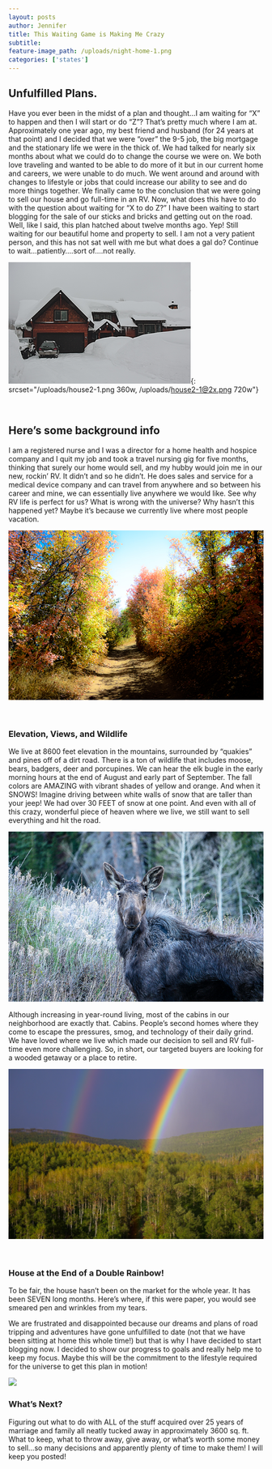 ```yaml
---
layout: posts
author: Jennifer
title: This Waiting Game is Making Me Crazy
subtitle:
feature-image_path: /uploads/night-home-1.png
categories: ['states']
---
```


## Unfulfilled Plans.

Have you ever been in the midst of a plan and thought…I am waiting for “X” to happen and then I will start or do “Z”? That’s pretty much where I am at. Approximately one year ago, my best friend and husband (for 24 years at that point) and I decided that we were “over” the 9-5 job, the big mortgage and the stationary life we were in the thick of. We had talked for nearly six months about what we could do to change the course we were on. We both love traveling and wanted to be able to do more of it but in our current home and careers, we were unable to do much. We went around and around with changes to lifestyle or jobs that could increase our ability to see and do more things together. We finally came to the conclusion that we were going to sell our house and go full-time in an RV. Now, what does this have to do with the question about waiting for “X to do Z?” I have been waiting to start blogging for the sale of our sticks and bricks and getting out on the road. Well, like I said, this plan hatched about twelve months ago. Yep! Still waiting for our beautiful home and property to sell. I am not a very patient person, and this has not sat well with me but what does a gal do? Continue to wait…patiently….sort of….not really.

![](/uploads/house2-1.png){: srcset="/uploads/house2-1.png 360w, /uploads/house2-1@2x.png 720w"}

&nbsp;

## Here’s some background info

I am a registered nurse and I was a director for a home health and hospice company and I quit my job and took a travel nursing gig for five months, thinking that surely our home would sell, and my hubby would join me in our new, rockin’ RV. It didn’t and so he didn’t. He does sales and service for a medical device company and can travel from anywhere and so between his career and mine, we can essentially live anywhere we would like. See why RV life is perfect for us? What is wrong with the universe? Why hasn’t this happened yet? Maybe it’s because we currently live where most people vacation.

![](/uploads/dsc-8785-edited@2x.png)

&nbsp;

### Elevation, Views, and Wildlife

We live at 8600 feet elevation in the mountains, surrounded by “quakies” and pines off of a dirt road. There is a ton of wildlife that includes moose, bears, badgers, deer and porcupines. We can hear the elk bugle in the early morning hours at the end of August and early part of September. The fall colors are AMAZING with vibrant shades of yellow and orange. And when it SNOWS! Imagine driving between white walls of snow that are taller than your jeep! We had over 30 FEET of snow at one point. And even with all of this crazy, wonderful piece of heaven where we live, we still want to sell everything and hit the road.

![](/uploads/moose@2x.png)

Although increasing in year-round living, most of the cabins in our neighborhood are exactly that. Cabins. People’s second homes where they come to escape the pressures, smog, and technology of their daily grind. We have loved where we live which made our decision to sell and RV full-time even more challenging. So, in short, our targeted buyers are looking for a wooded getaway or a place to retire.

![](/images/double-rainbows.jpg)

&nbsp;

### House at the End of a Double Rainbow!

To be fair, the house hasn’t been on the market for the whole year. It has been SEVEN long months. Here’s where, if this were paper, you would see smeared pen and wrinkles from my tears.

We are frustrated and disappointed because our dreams and plans of road tripping and adventures have gone unfulfilled to date (not that we have been sitting at home this whole time!) but that is why I have decided to start blogging now. I decided to show our progress to goals and really help me to keep my focus. Maybe this will be the commitment to the lifestyle required for the universe to get this plan in motion!

![](/images/timberlakes.jpg)

### What’s Next?

Figuring out what to do with ALL of the stuff acquired over 25 years of marriage and family all neatly tucked away in approximately 3600 sq. ft. What to keep, what to throw away, give away, or what’s worth some money to sell…so many decisions and apparently plenty of time to make them! I will keep you posted!